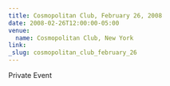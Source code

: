 ```yaml
---
title: Cosmopolitan Club, February 26, 2008
date: 2008-02-26T12:00:00-05:00
venue:
  name: Cosmopolitan Club, New York
link:
_slug: cosmopolitan_club_february_26
---
```


Private Event

